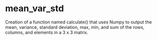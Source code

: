 # mean_var_std
Creation of a function named calculate() that uses Numpy to output the mean, variance, standard deviation, max, min, and sum of the rows, columns, and elements in a 3 x 3 matrix.
